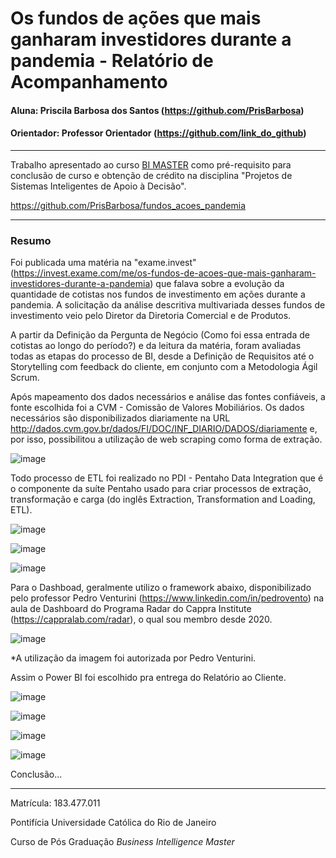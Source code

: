 # Os fundos de ações que mais ganharam investidores durante a pandemia - Relatório de Acompanhamento



#### Aluna: Priscila Barbosa dos Santos (https://github.com/PrisBarbosa)

#### Orientador: Professor Orientador (https://github.com/link_do_github)



---



Trabalho apresentado ao curso [BI MASTER](https://ica.puc-rio.ai/bi-master) como pré-requisito para conclusão de curso e obtenção de crédito na disciplina "Projetos de Sistemas Inteligentes de Apoio à Decisão".

https://github.com/PrisBarbosa/fundos_acoes_pandemia

---

### Resumo



Foi publicada uma matéria na "exame.invest"(https://invest.exame.com/me/os-fundos-de-acoes-que-mais-ganharam-investidores-durante-a-pandemia) que falava sobre a evolução da quantidade de cotistas nos fundos de investimento em ações durante a pandemia. A solicitação da análise descritiva multivariada desses fundos de investimento veio pelo Diretor da Diretoria Comercial e de Produtos. 

A partir da Definição da Pergunta de Negócio (Como foi essa entrada de cotistas ao longo do período?) e da leitura da matéria, foram avaliadas todas as etapas do processo de BI, desde a Definição de Requisitos até o Storytelling com feedback do cliente, em conjunto com a Metodologia Ágil Scrum.

Após mapeamento dos dados necessários e análise das fontes confiáveis, a fonte escolhida foi a CVM - Comissão de Valores Mobiliários. Os dados necessários são disponibilizados diariamente na URL http://dados.cvm.gov.br/dados/FI/DOC/INF_DIARIO/DADOS/diariamente e, por isso, possibilitou a utilização de web scraping como forma de extração.


![image](https://user-images.githubusercontent.com/95291494/144506778-a5da2868-8a54-48a9-aa50-8c0c9a2250f6.png)


Todo processo de ETL foi realizado no PDI - Pentaho Data Integration que é o componente da suíte Pentaho usado para criar processos de extração, transformação e carga (do inglês Extraction, Transformation and Loading, ETL).

![image](https://user-images.githubusercontent.com/95291494/144770143-ccaf2dca-e2fc-4503-9911-4f7d95c4af7e.png)

![image](https://user-images.githubusercontent.com/95291494/144770122-9014cb92-7d0a-47b7-a0e1-4c9ccf682f93.png)

![image](https://user-images.githubusercontent.com/95291494/144770134-d80b76bb-a8b3-4667-8f75-bdb00f21e306.png)


Para o Dashboad, geralmente utilizo o framework abaixo, disponibilizado pelo professor Pedro Venturini (https://www.linkedin.com/in/pedrovento) na aula de Dashboard do Programa Radar do Cappra Institute (https://cappralab.com/radar), o qual sou membro desde 2020.


![image](https://user-images.githubusercontent.com/95291494/144491119-3a0a9f2c-5798-42eb-9904-2dff02f09bcb.png)


*A utilização da imagem foi autorizada por Pedro Venturini.


Assim o Power BI foi escolhido pra entrega do Relatório ao Cliente.


![image](https://user-images.githubusercontent.com/95291494/145088574-4d02ca70-9468-40a9-8fff-1c9d4a3a212e.png)

![image](https://user-images.githubusercontent.com/95291494/144908897-d1c236f4-fb62-4f4a-8ec2-a54de3be5f95.png)

![image](https://user-images.githubusercontent.com/95291494/144908938-b0d520b8-3c37-436b-be9a-23b156b7efbb.png)

![image](https://user-images.githubusercontent.com/95291494/144908961-7b9b1a5e-90fb-4133-b8fe-2f85cca66d4e.png)

Conclusão...



---



Matrícula: 183.477.011



Pontifícia Universidade Católica do Rio de Janeiro



Curso de Pós Graduação *Business Intelligence Master*
